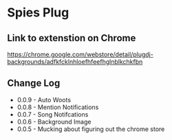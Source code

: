 Spies Plug
==========

## Link to extenstion on Chrome

https://chrome.google.com/webstore/detail/plugdj-backgrounds/adfkfcklnhloefhfeefhglnblkchkfbn

## Change Log

* 0.0.9 - Auto Woots
* 0.0.8 - Mention Notifications
* 0.0.7 - Song Notifcations
* 0.0.6 - Background Image
* 0.0.5 - Mucking about figuring out the chrome store